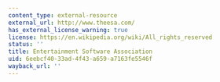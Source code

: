 ```yaml
---
content_type: external-resource
external_url: http://www.theesa.com/
has_external_license_warning: true
license: https://en.wikipedia.org/wiki/All_rights_reserved
status: ''
title: Entertainment Software Association
uid: 6eebcf40-33ad-4f43-a659-a7163fe5546f
wayback_url: ''
---
```

